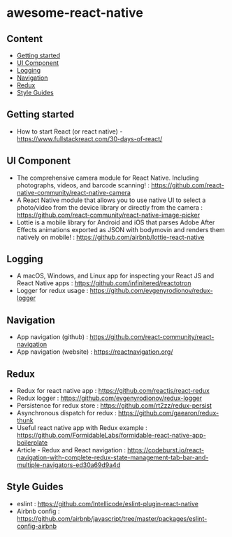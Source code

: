 # awesome-react-native

## Content

- [Getting started](#getting-started)
- [UI Component](#ui-component)
- [Logging](#Logging)
- [Navigation](#Navigation)
- [Redux](#Redux)
- [Style Guides](#style-guides)

## Getting started
- How to start React (or react native) - https://www.fullstackreact.com/30-days-of-react/

## UI Component
- The comprehensive camera module for React Native. Including photographs, videos, and barcode scanning! : https://github.com/react-native-community/react-native-camera
- A React Native module that allows you to use native UI to select a photo/video from the device library or directly from the camera : https://github.com/react-community/react-native-image-picker
- Lottie is a mobile library for Android and iOS that parses Adobe After Effects animations exported as JSON with bodymovin and renders them natively on mobile! : https://github.com/airbnb/lottie-react-native

## Logging
- A macOS, Windows, and Linux app for inspecting your React JS and React Native apps : https://github.com/infinitered/reactotron
- Logger for redux usage : https://github.com/evgenyrodionov/redux-logger

## Navigation
- App navigation (github) : https://github.com/react-community/react-navigation
- App navigation (website) : https://reactnavigation.org/

## Redux 
- Redux for react native app : https://github.com/reactjs/react-redux
- Redux logger : https://github.com/evgenyrodionov/redux-logger
- Persistence for redux store : https://github.com/rt2zz/redux-persist
- Asynchronous dispatch for redux : https://github.com/gaearon/redux-thunk
- Useful react native app with Redux example : https://github.com/FormidableLabs/formidable-react-native-app-boilerplate
- Article - Redux and React navigation : https://codeburst.io/react-navigation-with-complete-redux-state-management-tab-bar-and-multiple-navigators-ed30a69d9a4d

## Style Guides
- eslint : https://github.com/Intellicode/eslint-plugin-react-native
- Airbnb config : https://github.com/airbnb/javascript/tree/master/packages/eslint-config-airbnb
